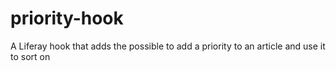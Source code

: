 # priority-hook
A Liferay hook that adds the possible to add a priority to an article and use it to sort on
